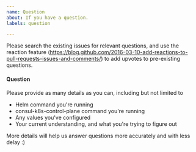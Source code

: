 ```yaml
---
name: Question
about: If you have a question.
labels: question

---
```

Please search the existing issues for relevant questions, and use the reaction feature (https://blog.github.com/2016-03-10-add-reactions-to-pull-requests-issues-and-comments/) to add upvotes to pre-existing questions.

#### Question

Please provide as many details as you can, including but not limited to
- Helm command you're running
- consul-k8s-control-plane command you're running
- Any values you've configured
- Your current understanding, and what you're trying to figure out

More details will help us answer questions more accurately and with less delay :)


